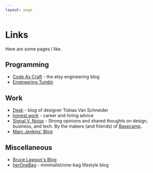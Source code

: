 ```yaml
---
layout: page
---
```


# Links

Here are some pages I like.

## Programming

* [Code As Craft](https://codeascraft.com/) - the etsy engineering blog
* [Engineering Tumblr](https://engineering.tumblr.com/) 

## Work

* [Desk](https://www.vanschneider.com/blog) - blog of designer Tobias Van Schneider
* [honest.work](https://blog.honest.work/) - career and hiring advice
* [Signal V. Noise](https://m.signalvnoise.com/) - Strong opinions and shared thoughts on design, business, and tech. By the makers (and friends) of [Basecamp](https://www.basecamp.com/).
* [Marc Jenkins' Blog](https://marcjenkins.co.uk/blog/)

## Miscellaneous

* [Bruce Lawson's Blog](https://www.brucelawson.co.uk/) 
* [herOneBag](https://heronebag.com/) - minimalist/one-bag lifestyle blog

